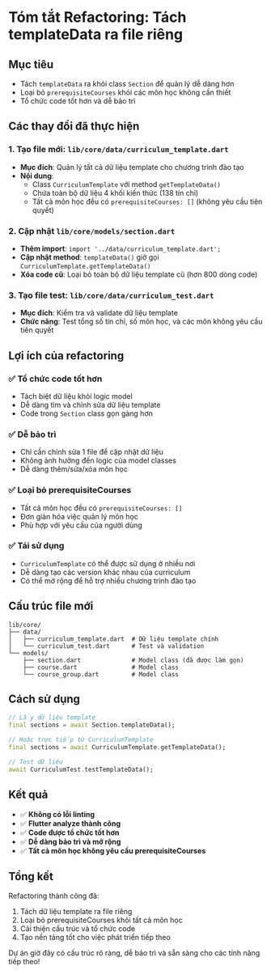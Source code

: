 # Tóm tắt Refactoring: Tách templateData ra file riêng

## Mục tiêu
- Tách `templateData` ra khỏi class `Section` để quản lý dễ dàng hơn
- Loại bỏ `prerequisiteCourses` khỏi các môn học không cần thiết
- Tổ chức code tốt hơn và dễ bảo trì

## Các thay đổi đã thực hiện

### 1. Tạo file mới: `lib/core/data/curriculum_template.dart`
- **Mục đích**: Quản lý tất cả dữ liệu template cho chương trình đào tạo
- **Nội dung**: 
  - Class `CurriculumTemplate` với method `getTemplateData()`
  - Chứa toàn bộ dữ liệu 4 khối kiến thức (138 tín chỉ)
  - Tất cả môn học đều có `prerequisiteCourses: []` (không yêu cầu tiên quyết)

### 2. Cập nhật `lib/core/models/section.dart`
- **Thêm import**: `import '../data/curriculum_template.dart';`
- **Cập nhật method**: `templateData()` giờ gọi `CurriculumTemplate.getTemplateData()`
- **Xóa code cũ**: Loại bỏ toàn bộ dữ liệu template cũ (hơn 800 dòng code)

### 3. Tạo file test: `lib/core/data/curriculum_test.dart`
- **Mục đích**: Kiểm tra và validate dữ liệu template
- **Chức năng**: Test tổng số tín chỉ, số môn học, và các môn không yêu cầu tiên quyết

## Lợi ích của refactoring

### ✅ **Tổ chức code tốt hơn**
- Tách biệt dữ liệu khỏi logic model
- Dễ dàng tìm và chỉnh sửa dữ liệu template
- Code trong `Section` class gọn gàng hơn

### ✅ **Dễ bảo trì**
- Chỉ cần chỉnh sửa 1 file để cập nhật dữ liệu
- Không ảnh hưởng đến logic của model classes
- Dễ dàng thêm/sửa/xóa môn học

### ✅ **Loại bỏ prerequisiteCourses**
- Tất cả môn học đều có `prerequisiteCourses: []`
- Đơn giản hóa việc quản lý môn học
- Phù hợp với yêu cầu của người dùng

### ✅ **Tái sử dụng**
- `CurriculumTemplate` có thể được sử dụng ở nhiều nơi
- Dễ dàng tạo các version khác nhau của curriculum
- Có thể mở rộng để hỗ trợ nhiều chương trình đào tạo

## Cấu trúc file mới

```
lib/core/
├── data/
│   ├── curriculum_template.dart  # Dữ liệu template chính
│   └── curriculum_test.dart      # Test và validation
└── models/
    ├── section.dart              # Model class (đã được làm gọn)
    ├── course.dart               # Model class
    └── course_group.dart         # Model class
```

## Cách sử dụng

```dart
// Lấy dữ liệu template
final sections = await Section.templateData();

// Hoặc trực tiếp từ CurriculumTemplate
final sections = await CurriculumTemplate.getTemplateData();

// Test dữ liệu
await CurriculumTest.testTemplateData();
```

## Kết quả

- ✅ **Không có lỗi linting**
- ✅ **Flutter analyze thành công**
- ✅ **Code được tổ chức tốt hơn**
- ✅ **Dễ dàng bảo trì và mở rộng**
- ✅ **Tất cả môn học không yêu cầu prerequisiteCourses**

## Tổng kết

Refactoring thành công đã:
1. Tách dữ liệu template ra file riêng
2. Loại bỏ prerequisiteCourses khỏi tất cả môn học
3. Cải thiện cấu trúc và tổ chức code
4. Tạo nền tảng tốt cho việc phát triển tiếp theo

Dự án giờ đây có cấu trúc rõ ràng, dễ bảo trì và sẵn sàng cho các tính năng tiếp theo!
